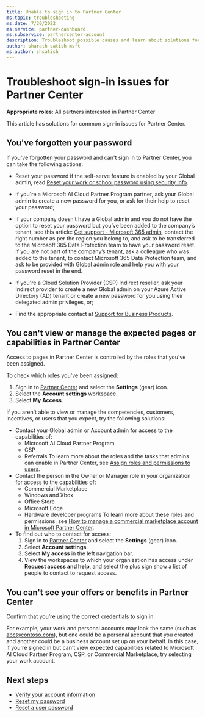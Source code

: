 ```yaml
---
title: Unable to sign in to Partner Center
ms.topic: troubleshooting
ms.date: 7/20/2022
ms.service: partner-dashboard
ms.subservice: partnercenter-account
description: Troubleshoot possible causes and learn about solutions for when you can't sign in to Partner Center. Learn more about resetting passwords, checking roles, and checking credentials.
author: sharath-satish-msft
ms.author: shsatish
---
```


# Troubleshoot sign-in issues for Partner Center

**Appropriate roles**: All partners interested in Partner Center

This article has solutions for common sign-in issues for Partner Center.

## You've forgotten your password

If you've forgotten your password and can't sign in to Partner Center, you can take the following actions:

- Reset your password if the self-serve feature is enabled by your Global admin, read [Reset your work or school password using security info](/azure/active-directory/user-help/active-directory-passwords-update-your-own-password#how-to-change-your-password).

- If you're a Microsoft AI Cloud Partner Program partner, ask your Global admin to create a new password for you, or ask for their help to reset your password;

- If your company doesn’t have a Global admin and you do not have the option to reset your password but you’ve been added to the company’s tenant, see this article: [Get support - Microsoft 365 admin](/microsoft-365/admin/get-help-support?preserve-view=true&view=o365-worldwide), contact the right number as per the region you belong to, and ask to be transferred to the Microsoft 365 Data Protection team to have your password reset. If you are not part of the company’s tenant, ask a colleague who was added to the tenant, to contact Microsoft 365 Data Protection team, and ask to be provided with Global admin role and help you with your password reset in the end.

- If you're a Cloud Solution Provider (CSP) Indirect reseller, ask your Indirect provider to create a new Global admin on your Azure Active Directory (AD) tenant or create a new password for you using their delegated admin privileges, or;

- Find the appropriate contact at [Support for Business Products](/microsoft-365/admin/contact-support-for-business-products).

## You can't view or manage the expected pages or capabilities in Partner Center

Access to pages in Partner Center is controlled by the roles that you've been assigned.

To check which roles you've been assigned:

1. Sign in to [Partner Center](https://partner.microsoft.com/dashboard/home) and select the **Settings** (gear) icon.
2. Select the **Account settings** workspace.
3. Select **My Access**.

If you aren't able to view or manage the competencies, customers, incentives, or users that you expect, try the following solutions:

- Contact your Global admin or Account admin for access to the capabilities of:
  - Microsoft AI Cloud Partner Program
  - CSP
  - Referrals
    To learn more about the roles and the tasks that admins can enable in Partner Center, see [Assign roles and permissions to users](permissions-overview.md).
- Contact the person in the Owner or Manager role in your organization for access to the capabilities of:
  - Commercial Marketplace
  - Windows and Xbox
  - Office Store
  - Microsoft Edge
  - Hardware developer programs
      To learn more about these roles and permissions, see [How to manage a commercial marketplace account in Microsoft Partner Center](/azure/marketplace/partner-center-portal/manage-account#define-user-roles-and-permissions).
- To find out who to contact for access:
  1. Sign in to [Partner Center](https://partner.microsoft.com/dashboard/home) and select the **Settings** (gear) icon.
  2. Select **Account settings**.
  3. Select **My access** in the left navigation bar.
  4. View the workspaces to which your organization has access under **Request access and help**, and select the plus sign show a list of people to contact to request access.

## You can't see your offers or benefits in Partner Center

Confirm that you're using the correct credentials to sign in.

For example, your work and personal accounts may look the same (such as abc@contoso.com), but one could be a personal account that you created and another could be a business account set up on your behalf. In this case, if you're signed in but can't view expected capabilities related to Microsoft AI Cloud Partner Program, CSP, or Commercial Marketplace, try selecting your work account.

## Next steps

- [Verify your account information](verification-responses.md)
- [Reset my password](reset-my-pasword.md)
- [Reset a user password](reset-a-user-password.md)
